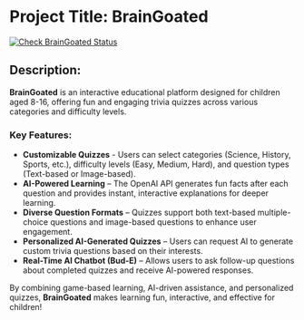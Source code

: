 # Project Title: BrainGoated

[![Check BrainGoated Status](https://img.shields.io/uptimerobot/status/m799396409-636acff0ba0f55d0904943e0?label=BrainGoated%20Status&style=flat-square)](https://stats.uptimerobot.com/I4KtZdeNvh)

 
## Description:
**BrainGoated** is an interactive educational platform designed for children aged 8-16, offering fun and engaging trivia quizzes across various categories and difficulty levels.

### **Key Features:**
- **Customizable Quizzes** - Users can select categories (Science, History, Sports, etc.), difficulty levels (Easy, Medium, Hard), and question types (Text-based or Image-based).
- **AI-Powered Learning** – The OpenAI API generates fun facts after each question and provides instant, interactive explanations for deeper learning.
- **Diverse Question Formats** – Quizzes support both text-based multiple-choice questions and image-based questions to enhance user engagement.
- **Personalized AI-Generated Quizzes** – Users can request AI to generate custom trivia questions based on their interests.
- **Real-Time AI Chatbot (Bud-E)** – Allows users to ask follow-up questions about completed quizzes and receive AI-powered responses.


By combining game-based learning, AI-driven assistance, and personalized quizzes, **BrainGoated** makes learning fun, interactive, and effective for children!
